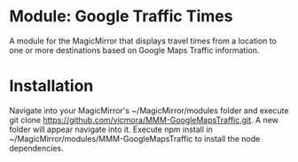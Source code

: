 # Module: Google Traffic Times

A module for the MagicMirror that displays travel times from a location to one or more destinations based on Google Maps Traffic information.

# Installation
Navigate into your MagicMirror's ~/MagicMirror/modules folder and execute git clone https://github.com/vicmora/MMM-GoogleMapsTraffic.git. A new folder will appear navigate into it.
Execute npm install in ~/MagicMirror/modules/MMM-GoogleMapsTraffic to install the node dependencies.
